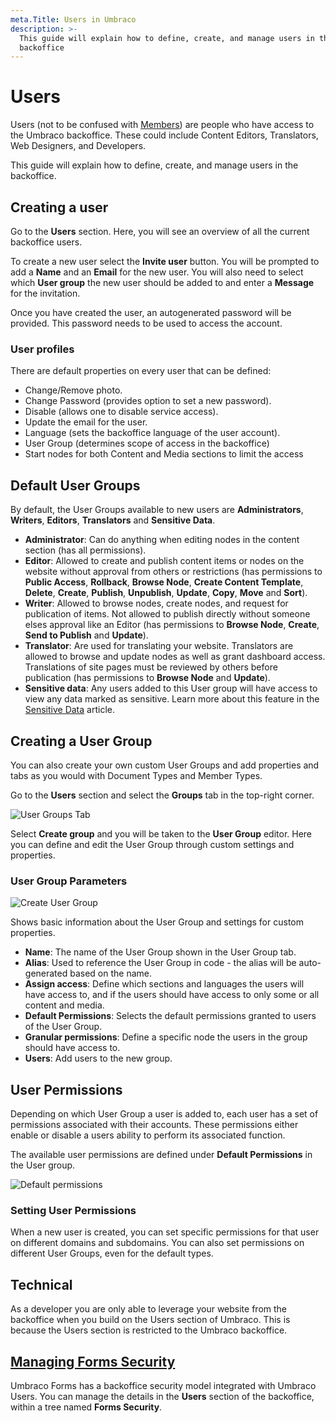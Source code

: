```yaml
---
meta.Title: Users in Umbraco
description: >-
  This guide will explain how to define, create, and manage users in the
  backoffice
---
```


# Users

Users (not to be confused with [Members](members.md)) are people who have access to the Umbraco backoffice. These could include Content Editors, Translators, Web Designers, and Developers.

This guide will explain how to define, create, and manage users in the backoffice.

## Creating a user

Go to the **Users** section. Here, you will see an overview of all the current backoffice users.

To create a new user select the **Invite user** button. You will be prompted to add a **Name** and an **Email** for the new user. You will also need to select which **User group** the new user should be added to and enter a **Message** for the invitation.

Once you have created the user, an autogenerated password will be provided. This password needs to be used to access the account.

### User profiles

There are default properties on every user that can be defined:

* Change/Remove photo.
* Change Password (provides option to set a new password).
* Disable (allows one to disable service access).
* Update the email for the user.
* Language (sets the backoffice language of the user account).
* User Group (determines scope of access in the backoffice)
* Start nodes for both Content and Media sections to limit the access

## Default User Groups

By default, the User Groups available to new users are **Administrators**, **Writers**, **Editors**, **Translators** and **Sensitive Data**.

* **Administrator**: Can do anything when editing nodes in the content section (has all permissions).
* **Editor**: Allowed to create and publish content items or nodes on the website without approval from others or restrictions (has permissions to **Public Access**, **Rollback**, **Browse Node**, **Create Content Template**, **Delete**, **Create**, **Publish**, **Unpublish**, **Update**, **Copy**, **Move** and **Sort**).
* **Writer**: Allowed to browse nodes, create nodes, and request for publication of items. Not allowed to publish directly without someone elses approval like an Editor (has permissions to **Browse Node**, **Create**, **Send to Publish** and **Update**).
* **Translator**: Are used for translating your website. Translators are allowed to browse and update nodes as well as grant dashboard access. Translations of site pages must be reviewed by others before publication (has permissions to **Browse Node** and **Update**).
* **Sensitive data**: Any users added to this User group will have access to view any data marked as sensitive. Learn more about this feature in the [Sensitive Data](../../reference/security/sensitive-data-on-members.md) article.

## Creating a User Group

You can also create your own custom User Groups and add properties and tabs as you would with Document Types and Member Types.

Go to the **Users** section and select the **Groups** tab in the top-right corner.

![User Groups Tab](../../../../11/umbraco-cms/fundamentals/data/images/user-groups.png)

Select **Create group** and you will be taken to the **User Group** editor. Here you can define and edit the User Group through custom settings and properties.

### User Group Parameters

![Create User Group](../../../../11/umbraco-cms/fundamentals/data/images/create-user-group.png)

Shows basic information about the User Group and settings for custom properties.

* **Name**: The name of the User Group shown in the User Group tab.
* **Alias**: Used to reference the User Group in code - the alias will be auto-generated based on the name.
* **Assign access**: Define which sections and languages the users will have access to, and if the users should have access to only some or all content and media.
* **Default Permissions**: Selects the default permissions granted to users of the User Group.
* **Granular permissions**: Define a specific node the users in the group should have access to.
* **Users**: Add users to the new group.

## User Permissions

Depending on which User Group a user is added to, each user has a set of permissions associated with their accounts. These permissions either enable or disable a users ability to perform its associated function.

The available user permissions are defined under **Default Permissions** in the User group.

![Default permissions](../../../../11/umbraco-cms/fundamentals/data/images/default-permissions.png)

### Setting User Permissions

When a new user is created, you can set specific permissions for that user on different domains and subdomains. You can also set permissions on different User Groups, even for the default types.

## Technical

As a developer you are only able to leverage your website from the backoffice when you build on the Users section of Umbraco. This is because the Users section is restricted to the Umbraco backoffice.

## [Managing Forms Security](https://docs.umbraco.com/umbraco-forms/developer/security)

Umbraco Forms has a backoffice security model integrated with Umbraco Users. You can manage the details in the **Users** section of the backoffice, within a tree named **Forms Security**.
